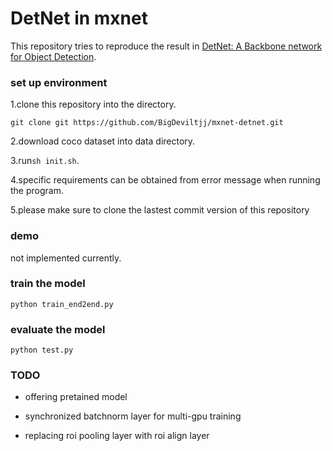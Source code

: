 # DetNet in mxnet

This repository tries to reproduce the result in [DetNet: A Backbone network for Object Detection](https://arxiv.org/pdf/1804.06215.pdf).

### set up environment

1.clone this repository into the directory.

```
git clone git https://github.com/BigDeviltjj/mxnet-detnet.git
```

2.download coco dataset into data directory.

3.run`sh init.sh`.

4.specific requirements can be obtained from error message when running the program.

5.please make sure to clone the lastest commit version of this repository

### demo

not implemented currently.

### train the model

```
python train_end2end.py
```

### evaluate the model

```
python test.py
```

### TODO

* offering pretained model

* synchronized batchnorm layer for multi-gpu training

* replacing roi pooling layer with roi align layer


